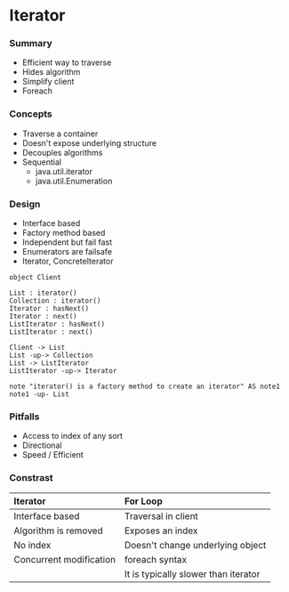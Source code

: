 # Iterator

### Summary
- Efficient way to traverse
- Hides algorithm
- Simplify client
- Foreach

### Concepts
- Traverse a container
- Doesn't expose underlying structure
- Decouples algorithms
- Sequential
  - java.util.iterator
  - java.util.Enumeration

### Design
- Interface based
- Factory method based
- Independent but fail fast
- Enumerators are failsafe
- Iterator, ConcreteIterator

```plantuml
object Client

List : iterator()
Collection : iterator()
Iterator : hasNext()
Iterator : next()
ListIterator : hasNext()
ListIterator : next()

Client -> List
List -up-> Collection
List -> ListIterator
ListIterator -up-> Iterator

note "iterator() is a factory method to create an iterator" AS note1
note1 -up- List
```

### Pitfalls
- Access to index of any sort
- Directional
- Speed / Efficient

### Constrast
| Iterator                | For Loop                             |
|:------------------------|:-------------------------------------|
| Interface based         | Traversal in client                  |
| Algorithm is removed    | Exposes an index                     |
| No index                | Doesn't change underlying object     |
| Concurrent modification | foreach syntax                       |
|                         | It is typically slower than iterator |
